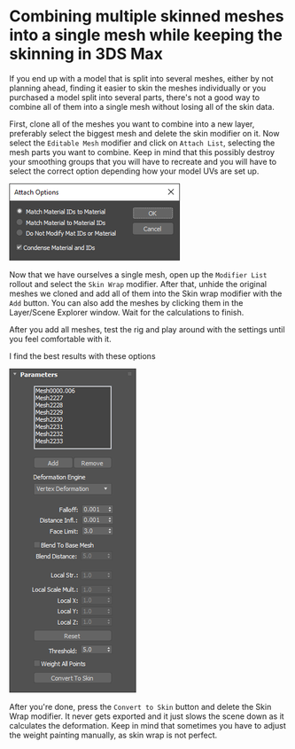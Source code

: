# Combining multiple skinned meshes into a single mesh while keeping the skinning in 3DS Max
If you end up with a model that is split into several meshes, either by not planning ahead, finding it easier to skin the meshes individually or you purchased a model split into several parts, there's not a good way to combine all of them into a single mesh without losing all of the skin data. 


First, clone all of the meshes you want to combine into a new layer, preferably select the biggest mesh and delete the skin modifier on it. Now select the `Editable Mesh` modifier and click on `Attach List`, selecting the mesh parts you want to combine. Keep in mind that this possibly destroy your smoothing groups that you will have to recreate and you will have to select the correct option depending how your model UVs are set up.

![](/img/3dsmax_2019-11-06_23-03-48.png)


Now that we have ourselves a single mesh, open up the `Modifier List` rollout and select the `Skin Wrap` modifier. After that, unhide the original meshes we cloned and add all of them into the Skin wrap modifier with the `Add` button. You can also add the meshes by clicking them in the Layer/Scene Explorer window. Wait for the calculations to finish. 


After you add all meshes, test the rig and play around with the settings until you feel comfortable with it.


I find the best results with these options

![](/img/3dsmax_2019-11-06_23-17-24.png)


After you're done, press the `Convert to Skin` button and delete the Skin Wrap modifier. It never gets exported and it just slows the scene down as it calculates the deformation. Keep in mind that sometimes you have to adjust the weight painting manually, as skin wrap is not perfect.

